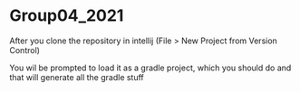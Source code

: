 # Group04_2021

After you clone the repository in intellij (File > New Project from Version Control)

You wil be prompted to load it as a gradle project, which you should do and that will generate
all the gradle stuff